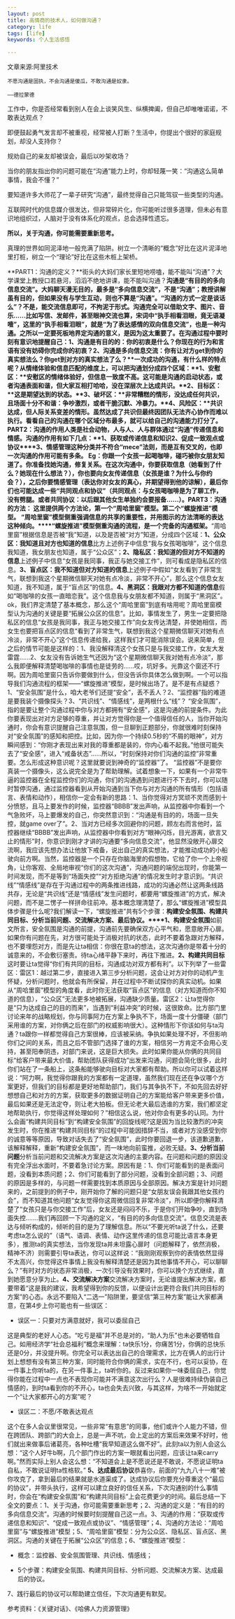 ```yaml
---
layout: post
title: 高情商的技术人，如何做沟通？
category: life
tags: [life]
keywords: 个人生活感悟

---
```


 
 


文章来源:阿里技术



    不愿沟通是固执，不会沟通是傻瓜，不敢沟通是奴隶。
    
    ——德拉蒙德

工作中，你是否经常看到别人在会上谈笑风生、纵横捭阖，但自己却唯唯诺诺，不敢表达观点？

即便鼓起勇气发言却不被重视，经常被人打断？生活中，你提出个很好的家庭规划，却没人支持你？

规劝自己的亲友却被误会，最后以吵架收场？

当你的朋友指出你的问题可能在“沟通”能力上时，你却轻蔑一笑：“沟通这么简单事情，我会不懂？”

要知道许多大师花了一辈子研究“沟通”，最终觉得自己只能驾驭一些类型的沟通。

互联网时代的信息媒介很发达，但非常碎片化，你可能听过很多道理，但未必有意识地组织过，人脑对于没有体系化的观点，总会选择性遗忘。

**所以，关于沟通，你可能需要重新思考。**

真理的世界如同泥泽地一般充满了陷阱。树立一个清晰的“概念”好比在这片泥泽地里打桩，树立一个“理论”好比在这些木桩上架桥。

**PART1：沟通的定义？**街头的大妈们家长里短地唠嗑，能不能叫“沟通”？大学课堂上教授口若悬河，滔滔不绝地讲课，能不能叫沟通？**沟通是“有目的的多向信息交流”。**大妈聊天漫无目的，最多是“多向信息交流”，不是“沟通”；教授讲解虽有目的，但如果没有与学生互动，则也不算是“沟通”。“沟通的方式一定是谈话么”？不是，能交流信息即可，不拘泥于形式。沟通完全可以借助文字、图片、音乐......比如写信、发邮件，甚至眼神交流也算，宋词中“执手相看泪眼，竟无语凝噎”，这里的“执手相看泪眼”，就是“为了表达感情的双向信息交流”，也是一种沟通。之所以一定要死板地界定沟通的意义，是因为这太重要了。在沟通过程中要时刻有意识地提醒自己：**1、沟通是有目的的：你的初衷是什么？你现在的行为和言语有没有妨碍你完成你的初衷？****2、沟通是多向信息交流：你有让对方get到你的真实想法么？你get到对方的真实想法了么？**一次成功的沟通，有什么样的特点呢？从情绪体验和信息匹配的维度上，可以把沟通划分成四个区域：**1、安慰区：**安慰区的情绪体验好，但信息一致度不高。这可能是沟通的启动状态，或者沟通表面和谐，但大家互相打哈哈，没在深层次上达成共识。**2、目标区：**这是期望达到的状态。**3、破坏区：**非常糟糕的情形，没达成任何共识，且场面十分不和谐：争吵激烈，或者干脆沉默、冷暴力。**4、风险区：**共识达成，但人际关系变差的情形。虽然达成了共识但最终因团队无法齐心协作而难以执行。看看自己的沟通在哪个区域分布最多，就可以给自己的沟通能力打分了。**PART2：沟通的作用**人类是社会动物，人与人、人与群体通过“沟通”传递信息和情感。沟通的作用有如下几点：**1、获取或传递信息和知识****2、促成一致观点或协议****3、情感管理**这种分类并不符合“mece”法则，而是互有交叉的，也即一次沟通的作用可能有多条。  Eg：你跟一个女孩一起喝咖啡，碰巧被你女朋友知道了。你准备找她沟通，修复关系。在这次沟通中，你要获取信息（她看到了什么？她现在什么想法？），你也要向女友传递信息（女孩是谁？为什么与你约会？），之后你要情感管理（表达你对女友的真心，并期望得到他的谅解），最后你们也可能达成一些“共同观点和协议”（共同观点：与女孩喝咖啡是为了聊工作，没有劈腿。或者共同协议：以后跟其他女生单独约会要报备......）。**PART3：沟通的方法：** 这里提供两个方法论，第一个“周哈里窗”模型。第二个“螺旋推进”模型。** “周哈里窗”模型侧重强调信息的共享的重要性，并用图示的方法清晰的表达这种倾向。****“螺旋推进”模型侧重沟通的流程，是一个完备的沟通框架。**“周哈里窗”根据信息是否被“我”知道，以及是否被“对方”知道，分成四个区域：**1、公众区：我知道且对方也知道的信息**比方上述例子中信息“我与女孩喝咖啡”，这个信息我知道，我女朋友也知道，属于“公众区”；**2、隐私区：我知道的但对方不知道的信息**上述例子中信息“女孩是我同事，我正与她交接工作”，则可看成是隐私区的信息。**3、盲点区：我不知道但对方知道的信息**上述例子中假如“女友看到了非常生气，联想到我这个星期微信聊天对她有点冷淡，非常不开心”，那么这个信息女友知道，我不知道，属于“盲点区”的信息。**4、黑洞区：我跟对方都不知道的信息**假如“喝咖啡的女孩一直暗恋我”。这个信息我与女朋友都不知道，则属于“黑洞区”。ok，我们界定清楚了基本概念，那么这个“周哈里窗”到底有啥用呢？周哈里窗模型认为沟通的关键是要“拓展公众区的信息”。比如，事情发生了，男生一定要把隐私区的信息“女孩是我同事，我正与她交接工作”向女友传达清楚，并使她相信，而女生也要把盲点区的信息“看到了非常生气，联想到我这个星期微信聊天对她有点冷淡，非常不开心”这个信息传递给我，这样我们才可能消除误会。说来简单，但之后的情节可能是这样的：1、我没解释清这个女孩只是与我交接工作，女友大发雷霆......2、女友没有告诉她生气还因为“这个星期微信聊天我对她有点冷淡”，那么我即便解释清楚喝咖啡的事情也是徒劳的......哎，坑好多。光靠这个窗还不行啊。因为周哈里窗只告诉你要做到什么，但没告诉你具体怎么做到啊。一个可以指导我们沟通流程的框架——“螺旋推进”模型，是时候出场了。是不是有点疑惑？1、“安全氛围”是什么，咱大老爷们还提“安全”，丢不丢人？2、“监控器”指的难道是要我装个摄像探头？3、“共识线”、“情感线”，是两根什么“线”？ “安全氛围”，指的是要让整个沟通过程中你与对方都拥有“安全感”，这是沟通的前提条件。为此你要表现出对对方足够的尊重，并让对方觉得你是一个值得信任的人，当你开始沟通时，你会有意识提醒自己注意氛围，但一旦聊到正题部分，你就很难时刻保持对“安全氛围”的感知和把控。比如，因为你一个持续0.5秒的“不屑的眼神”，对方瞬间感到：“你刚才表现出来对我的尊重都是装的，你内心看不起我。”他很可能失去了“安全感”，进入“戒备状态”......所以，“时刻保持对你们沟通的监控”非常重要。怎么形成这种意识呢？这里就要说到神奇的“监控器”了。 “监控器”不是要你真装一个摄像头，这么说完全是为了帮助理解。试着想象一下，如果有一个非常牛逼的监控器在全程监控你们的沟通，你们的沟通遇到问题进行不下去时，你可以随时暂停沟通，通过监控器看到从开始沟通到当下你与对方沟通的所有情形（包括语言、表情和动作），相信你一定会有新的思路：1、当你觉得对方冥顽不灵而感到十分愤怒，且马上要发作的时候，监控器“BBBB”发出声响，从监控器中你看到一个气急败坏，马上要爆发的自己，你突然意识到：“沟通是有目的的，场面一旦失控，就game over了”。2、当对方已经多次回避你的问题，顾左右而言他时，监控器继续“BBBB”发出声响，从监控器中你看到对方“眼神闪烁，目光游离，欲言又止的情形”时，你意识到刚才才讲的沟通要“多向信息交流”，他显然没敞开心扉交流啊，我应该先想办法让他放下戒备，说出自己的真实想法，才能推动成功的小船驶向前方啊。当然，监控器是一个只存在你脑海里的假想物，它给了你一个上帝视角，让你客观、全局地审视“你们的这次沟通”，沟通问题的端倪出现时，你能第一时间发现，而不是等到“场面失控”“对方拒绝沟通”的情况发生时才意识到。“共识线”“情感线”是存在于沟通过程中的两条推进线路，成功的沟通必然让这两条线路共存，无论是“共识线”还是“情感线”发生问题时，都要用“螺旋推进”的方式，解决问题，而不是二愣子一样拼命往前冲。基本概念理清楚了，那么“螺旋推进”模型具体步骤是什么呢?我们解读一下，“螺旋推进”共有5个步骤：**构建安全氛围、构建共同目标、分析当前问题、交流解决方案、最后协议。****1、构建安全氛围**如前文所言，安全氛围是沟通的前提，沟通前先要确保双方心平气和，愿意敞开心扉。如果你有问题在先，对方很可能处于消极对抗的状态，此时不要着急跟对方解释，也不要埋怨对方，而是先让ta相信：你很在意ta的想法，这次沟通你是带着十分的诚意来的，不会敷衍塞责。待ta心绪平静下来时，再往下推进。**2、构建共同目标**这时要让ta觉得“你们有共同的目标，沟通成功对双方都有利”。以下列举了一些雷区：雷区1：越过第二步，直接进入第三步分析问题，这会让对方对你的动机产生怀疑，分析问题时，他就会有所保留，并在过程中不断试探你的真实动机。如果从“周哈里窗”模型的角度看，此时你无法获取“盲点区”的信息（对方知道而你不知道的信息），“公众区”无法更多地被拓展，沟通缺少质量。雷区2：让ta觉得你是“只为达成自己的目的而来”，当遇到“利益冲突”的时候，这很致命。比方部门里讨论来年的战略规划，你与同事阿力在方案上争执不下，场面一度十分僵硬（部门采用谁的方案，对你俩之后在部门的权威影响很大）。这种情形下你该如何与ta沟通？ta跟你一样都觉得自己方案很棒，应该被采纳。争执如果处理不好，不但影响你们之间的关系，而且之后不管部门选择了谁的方案，相信另一方肯定不会用心支持，甚至阳奉阴违，对部门来说，这是巨大损失。此时如果你能从你俩的共同目标“给客户带来最大价值，帮助团队获得成功”出发来沟通，问题会简化很多，此时你们站在了一条船上，这条船能够驶向目标对大家都有帮助。所以你可以试着这样说：“阿力啊，我觉得你跟我的方案都有一定道理，虽然我们现在还在争议哪个方案更好，但我们的目标都是更好地帮助部门，我们与其争执不下，不如先回去好好想想自己和对方的方案，获取更多的数据证明自己的方案能给客户带来更多价值，最后如果还是无法定夺，则让老大拍板。但无论老大最后选谁的方案，我们都坚定地帮助执行，你觉得这样处理如何？”相信这么说，他对你会有更多的认同。为什么会画“构建共同目标”到“构建安全氛围”的回旋线呢?这是因为当比较激烈的冲突发生时，你在推进“构建共同目标”的过程中可能因措辞不当，或者对方没感受到你的诚意等等原因，导致对话失去了“安全氛围”，此时你要回退一步，该道歉道歉，该解释解释，重新“构建安全氛围”，而一味地向前蛮推，必败无疑。**3、分析当前问题**分析当前问题和交流解决方案是这次沟通的主要内容。在问题和问题的原因没有完全浮出水面时，不要着急讨论方案。原因有是：1、你们可能看到的是表面问题，没看到本质问题；2、你们可能看到了部分问题，没看到全部问题；3、问题的原因是多样的，与问题一样需要找到本质原因与全部原因。解决方案是针对问题来的，之前提到的例子中，刚开始你了解的问题只是“女朋友误会我跟其他女孩约会”，而不知道其他问题“女友觉得你这周微信回复非常冷淡”，所以即便你解释清楚了“女孩只是与你交接工作”后，女友还是闷闷不乐，于是你们开始争吵，直到场面失控.......我们再回顾一下沟通的定义，“有目的的多向信息交流”。信息交流是表达与倾听构成的，倾听的目的是为了理解信息。所以“不要光听ta说了什么，还要考虑ta怎么说的”（语气、语调、表情、动作这里传递的信息可能比语言本身更多），推测ta的真实想法，当你发现ta并未坦露心扉时（问题解释了，依然消极，精神不济）则需要引导ta表达，你可以这样说：“我刚刚观察到你的表情依然显得不太高兴，你觉得这件事情上我没有解释清楚还是因为其他事情不开心，可以聊聊么？”有时对方的状态非常消极，一次引导没有效果时，你可以换个方式继续，直到她愿意分享为止。**4、交流解决方案**交流解决方案时，无论谁提出解决方案，都要带着“这是我的建议，我希望得到你的反馈，以便设计出更符合我们共同目标的方案”的心态。永远不要陷入“二选一”陷阱里，要坚信“第三种方案”能让大家都满意，在第4步上你可能也有一些误区：

*   误区一：只要对方满意就好，我可以委屈自己

这是典型的老好人心态。“吃亏是福”并不总是对的，“助人为乐”也未必要牺牲自己。如用经济学“社会总福利”概念来理解：ta快乐1分，你痛苦1分，你俩的总快乐还是0分，并没提升啊。你完全可以表达出自己的合理需求，比方在俩人的出行计划上想想有没有第三种方案，同时能符合你俩的需求，实在不行，也可以妥协，在一件事上你听ta的，在另一件事上，ta听你的。反过来如果你一味委屈自己，你觉得你能在过程中一点也不表现你可能并不满意这次出行么？人是很难持续伪装自己情感的，到时ta看到你的不开心，ta也会失去兴致，与其这样，为啥不一开始就定一个“让大家都开心的方案”呢？

*   误区二：不愿/不敢表达观点

这个在多人会议里很常见，一些非常“有意思”的同事，他们或许个人能力不错，但在跨团队、跨部门的大会上，总是一声不吭，会上定出的方案后来效果不好时，他们就出来做事后诸葛亮，各种吐槽“我早知道这么做不好”。此刻ta以为别人会这么想：“这个人好牛b啊，几个部门作出的方案一眼就看出问题，应该让ta来carry啊。”然而实际上别人会这么想：“不知道会上是不愿说还是不敢说，不愿说证明ta自私，不敢说证明ta性格软。” **5、达成最后协议**恭喜你，前面的“九九八十一难”被你攻克了，拿到最后的结果就是水道渠成了。达成协议后你要充分尊重这个“最后的协议”，并带头执行，这样可以建立良好的信任关系，下次沟通别的什么事情时，你会在“构建安全氛围”和“构建共同目标”上会花费更少的时间。最后总结一下全文的要点：1、关于沟通，你可能需要重新思考；2、沟通的定义是：“有目的的多向信息交流”。沟通的时候要时刻提醒自己这一点。3、沟通的作用：“获取或传递信息和知识”、“促成一致观点或协议”、“情感管理”；4、沟通的方法论：“周哈里窗”与“螺旋推进”模型；5、“周哈里窗”模型：分为公众区、隐私区、盲点区、黑洞区。沟通的关键在于拓展“公众区”的信息；6、“螺旋推进”模型：

*   概念：监控器、安全氛围管理、共识线、情感线；

*   5个步骤：构建安全氛围、构建共同目标、分析问题、交流解决方案、达成最后的协议。

7、践行最后的协议可以帮助建立信任，下次沟通更有默契。

参考资料：《关键对话》、《哈佛人力资源管理》

